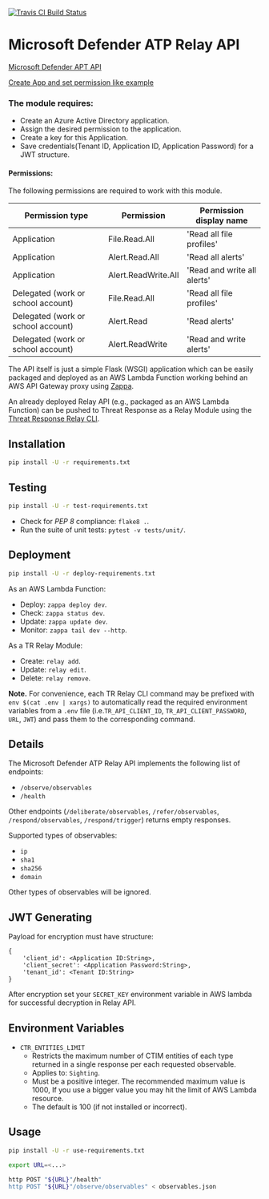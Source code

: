 [![Travis CI Build Status](https://travis-ci.com/CiscoSecurity/tr-05-serverless-microsoft-defender-atp.svg?branch=develop)](https://travis-ci.com/CiscoSecurity/tr-05-serverless-microsoft-defender-atp)

# Microsoft Defender ATP Relay API
[Microsoft Defender APT API](https://docs.microsoft.com/en-us/windows/security/threat-protection/microsoft-defender-atp)

[Create App and set permission like example](https://www.microsoft.com/en-us/videoplayer/embed/RE4d73M)

### The module requires:
 - Create an Azure Active Directory application.
 - Assign the desired permission to the application.
 - Create a key for this Application.
 - Save credentials(Tenant ID, Application ID, Application Password) for a JWT structure.

#### Permissions:
The following permissions are required to work with this module.

| Permission type                    | Permission          | Permission display name     |
|------------------------------------|---------------------|-----------------------------|
| Application                        | File.Read.All       | 'Read all file profiles'    |
| Application                        | Alert.Read.All      | 'Read all alerts'           |
| Application                        | Alert.ReadWrite.All | 'Read and write all alerts' |
| Delegated (work or school account) | File.Read.All       | 'Read all file profiles'    |
| Delegated (work or school account) | Alert.Read          | 'Read alerts'               |
| Delegated (work or school account) | Alert.ReadWrite     | 'Read and write alerts'     |

The API itself is just a simple Flask (WSGI) application which can be easily
packaged and deployed as an AWS Lambda Function working behind an AWS API
Gateway proxy using [Zappa](https://github.com/Miserlou/Zappa).

An already deployed Relay API (e.g., packaged as an AWS Lambda Function) can
be pushed to Threat Response as a Relay Module using the
[Threat Response Relay CLI](https://github.com/threatgrid/tr-lambda-relay).

## Installation

```bash
pip install -U -r requirements.txt
```

## Testing

```bash
pip install -U -r test-requirements.txt
```

- Check for *PEP 8* compliance: `flake8 .`.
- Run the suite of unit tests: `pytest -v tests/unit/`.

## Deployment

```bash
pip install -U -r deploy-requirements.txt
```

As an AWS Lambda Function:
- Deploy: `zappa deploy dev`.
- Check: `zappa status dev`.
- Update: `zappa update dev`.
- Monitor: `zappa tail dev --http`.

As a TR Relay Module:
- Create: `relay add`.
- Update: `relay edit`.
- Delete: `relay remove`.

**Note.** For convenience, each TR Relay CLI command may be prefixed with
`env $(cat .env | xargs)` to automatically read the required environment
variables from a `.env` file (i.e.`TR_API_CLIENT_ID`, `TR_API_CLIENT_PASSWORD`,
`URL`, `JWT`) and pass them to the corresponding command.

## Details
The Microsoft Defender ATP Relay API implements the following list of endpoints:
* `/observe/observables`
* `/health`

Other endpoints (`/deliberate/observables`, `/refer/observables`, `/respond/observables`, `/respond/trigger`) 
returns empty responses.

Supported types of observables:
* `ip`
* `sha1`
* `sha256`
* `domain`

Other types of observables will be ignored.

## JWT Generating

Payload for encryption must have structure:
```
{
    'client_id': <Application ID:String>,
    'client_secret': <Application Password:String>,
    'tenant_id': <Tenant ID:String>
}
```

After encryption set your `SECRET_KEY` environment 
variable in AWS lambda for successful decryption in Relay API.

## Environment Variables

- `CTR_ENTITIES_LIMIT`
  - Restricts the maximum number of CTIM entities of each type returned in a
  single response per each requested observable.
  - Applies to: `Sighting`.
  - Must be a positive integer. 
  The recommended maximum value is 1000, 
  If you use a bigger value you may hit the limit of AWS Lambda resource.
  - The default is 100 (if not installed or incorrect).

## Usage

```bash
pip install -U -r use-requirements.txt
```

```bash
export URL=<...>

http POST "${URL}"/health"
http POST "${URL}"/observe/observables" < observables.json